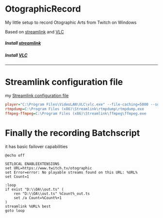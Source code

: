 # OtographicRecord
My little setup to record Otographic Arts from Twitch on Windows

Based on [streamlink](https://streamlink.github.io/) and [VLC](www.videolan.org)

##### Install [streamlink](https://streamlink.github.io/install.html)
##### Install [VLC](https://www.videolan.org/vlc/)

------
# Streamlink configuration file
my [Streamlink configuration file](https://streamlink.github.io/cli.html#configuration-file) 

```ini
player="C:\Program Files\VideoLAN\VLC\vlc.exe" --file-caching=5000 --sout file/ts:out.ts
rtmpdump=C:\Program Files (x86)\Streamlink\rtmpdump\rtmpdump.exe
ffmpeg-ffmpeg=C:\Program Files (x86)\Streamlink\ffmpeg\ffmpeg.exe
```

# Finally the recording Batchscript
it has basic failover capabilities 

```batch
@echo off

SETLOCAL ENABLEEXTENSIONS
set URL=https://www.twitch.tv/otographic
set Error=error: No playable streams found on this URL: %URL%
set Count=1

:loop
if exist "D:\\OA\\out.ts" (
    ren "D:\\OA\\out.ts" %Count%_out.ts
    set /a Count=%Count%+1
)
streamlink %URL% best
goto loop
```
